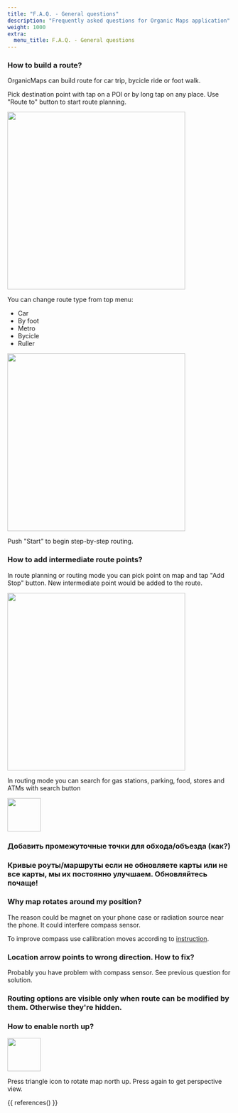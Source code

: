```yaml
---
title: "F.A.Q. - General questions"
description: "Frequently asked questions for Organic Maps application"
weight: 1000
extra:
  menu_title: F.A.Q. - General questions
---
```


### How to build a route?

OrganicMaps can build route for car trip, bycicle ride or foot walk.

Pick destination point with tap on a POI or by long tap on any place. Use "Route to" button to start route planning.

<img src="/images/faq/faq-routing-button-route-to.jpg" width="400px"/>


You can change route type from top menu:
* Car
* By foot
* Metro
* Bycicle
* Ruller

<img src="/images/faq/faq-routing-type.jpg" width="400px"/>

Push "Start" to begin step-by-step routing.

### How to add intermediate route points?

In route planning or routing mode you can pick point on map and tap "Add Stop" button. New intermediate point would be added to the route.

<img src="/images/faq/faq-routing-add-stop.jpg" width="400px"/>

In routing mode you can search for gas stations, parking, food, stores and ATMs with search button

<img src="/images/faq/faq-routing-search.jpg" width="75px"/>


### Добавить промежуточные точки для обхода/объезда (как?)

### Кривые роуты/маршруты если не обновляете карты или не все карты, мы их постоянно улучшаем. Обновляйтесь почаще!

### Why map rotates around my position?

The reason could be magnet on your phone case or radiation source near the phone. It could interfere compass sensor.

To improve compass use callibration moves according to [instruction](https://www.youtube.com/watch?v=-Uq7AmSAjt8).

### Location arrow points to wrong direction. How to fix?

Probably you have problem with compass sensor. See previous question for solution.

### Routing options are visible only when route can be modified by them. Otherwise they're hidden.

### How to enable north up?

<img src="/images/faq/faq-map-location-icon-4.png" width="75px"/>

Press triangle icon to rotate map north up. Press again to get perspective view.


{{ references() }}

[github]: https://github.com/organicmaps/organicmaps
[license]: http://www.apache.org/licenses/LICENSE-2.0
[copyright]: https://github.com/organicmaps/organicmaps/blob/master/data/copyright.html
